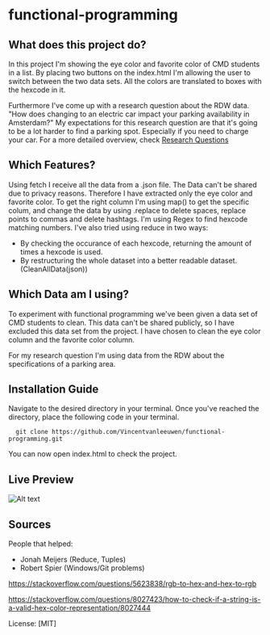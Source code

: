 # functional-programming

## What does this project do?

In this project I'm showing the eye color and favorite color of CMD students in a list. By placing two buttons on the index.html I'm allowing the user to switch between the two data sets. All the colors are translated to boxes with the hexcode in it.

Furthermore I've come up with a research question about the RDW data.
"How does changing to an electric car impact your parking availability in Amsterdam?"
My expectations for this research question are that it's going to be a lot harder to find a parking spot. Especially if you need to charge your car.
For a more detailed overview, check [Research Questions](https://github.com/Vincentvanleeuwen/functional-programming/wiki/The-Research-of-the-Data)
## Which Features?

Using fetch I receive all the data from a .json file. The Data can't be shared due to privacy reasons. Therefore I have extracted only the eye color and favorite color.
To get the right column I'm using map() to get the specific colum, and change the data by using .replace to delete spaces, replace points to commas and delete hashtags.
I'm using Regex to find hexcode matching numbers. 
I've also tried using reduce in two ways: 
- By checking the occurance of each hexcode, returning the amount of times a hexcode is used. 
- By restructuring the whole dataset into a better readable dataset. (CleanAllData(json))

## Which Data am I using?

To experiment with functional programming we've been given a data set of CMD students to clean. This data can't be shared publicly, so I have excluded this data set from the project. I have chosen to clean the eye color column and the favorite color column.

For my research question I'm using data from the RDW about the specifications of a parking area. 

## Installation Guide

Navigate to the desired directory in your terminal. Once you've reached the directory, place the following code in your terminal.
```terminal
  git clone https://github.com/Vincentvanleeuwen/functional-programming.git
```
You can now open index.html to check the project.

## Live Preview

![Alt text](https://github.com/Vincentvanleeuwen/functional-programming/blob/main/media/datasetcolors.gif)


## Sources

People that helped: 
- Jonah Meijers (Reduce, Tuples)
- Robert Spier (Windows/Git problems)

https://stackoverflow.com/questions/5623838/rgb-to-hex-and-hex-to-rgb

https://stackoverflow.com/questions/8027423/how-to-check-if-a-string-is-a-valid-hex-color-representation/8027444


License: [MIT]
